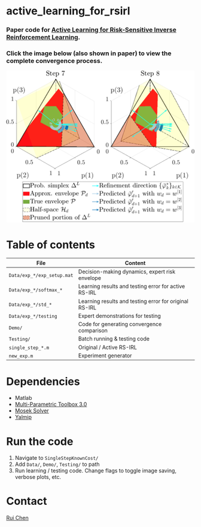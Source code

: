 # active_learning_for_rsirl
### Paper code for [Active Learning for Risk-Sensitive Inverse Reinforcement Learning](https://arxiv.org/abs/1909.07843).
### Click the image below (also shown in paper) to view the complete convergence process.
[![Demo of single-step RSIRL convergence with active learning.](Docs/img/active.png 'Link to demo video')](https://www.youtube.com/watch?v=QPQkQfWSbDY)

# Table of contents
File | Content
--- | ---
`Data/exp_*/exp_setup.mat` | Decision-making dynamics, expert risk envelope
`Data/exp_*/softmax_*` | Learning results and testing error for active RS-IRL
`Data/exp_*/std_*` | Learning results and testing error for original RS-IRL
`Data/exp_*/testing` | Expert demonstrations for testing
`Demo/` | Code for generating convergence comparison
`Testing/` | Batch running & testing code
`single_step_*.m` | Original / Active RS-IRL
`new_exp.m` | Experiment generator

# Dependencies
* Matlab
* [Multi-Parametric Toolbox 3.0](https://www.mpt3.org/)
* [Mosek Solver](https://www.mosek.com/)
* [Yalmip](https://yalmip.github.io/)

# Run the code
1. Navigate to `SingleStepKnownCost/`
2. Add `Data/`, `Demo/`, `Testing/` to path
3. Run learning / testing code. Change flags to toggle image saving, verbose plots, etc.

# Contact
[Rui Chen](https://github.com/ruichen-v)
